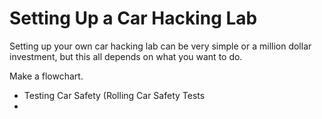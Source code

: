# Setting Up a Car Hacking Lab

Setting up your own car hacking lab can be very simple or a million dollar investment, but this all depends on what you want to do. 



Make a flowchart. 

* Testing Car Safety \(Rolling Car Safety Tests
* 
